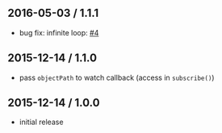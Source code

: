 2016-05-03 / 1.1.1
------------------
- bug fix: infinite loop: [#4][#4]

2015-12-14 / 1.1.0
------------------
- pass `objectPath` to watch callback (access in `subscribe()`)

2015-12-14 / 1.0.0
------------------
- initial release

[#5]: https://github.com/jprichardson/redux-watch/issues/5    "Any unwatch feature?"
[#4]: https://github.com/jprichardson/redux-watch/pull/4      "call function after changing base value [enhancement]"
[#3]: https://github.com/jprichardson/redux-watch/issues/3    "Problem when subscriber dispatch action"
[#2]: https://github.com/jprichardson/redux-watch/issues/2    "Does not seem to work with Immutable.js"
[#1]: https://github.com/jprichardson/redux-watch/issues/1    "tx for a GREAT lib... if possible please add TypeScript support..."
